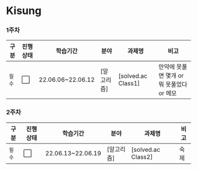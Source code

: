 # Kisung

### 1주차

| 구분   | 진행상태             | 학습기간          | 분야       | 과제명             | 비고                                      |
| ------ | -------------------- | ----------------- | ---------- | ------------------ | ----------------------------------------- |
| `필수` | :white_large_square: | 22.06.06~22.06.12 | [알고리즘] | [solved.ac Class1] | 만약에 못풀면 몇개 or 뭐 못풀었다 or 메모 |

### 2주차

| 구분   | 진행상태             | 학습기간          | 분야       | 과제명             | 비고 |
| ------ | -------------------- | ----------------- | ---------- | ------------------ | ---- |
| `필수` | :white_large_square: | 22.06.13~22.06.19 | [알고리즘] | [solved.ac Class2] | 숙제 |

<!-- |`필수` | :white_check_mark: |8| [SSAFY 기본](SSAFY기본) | [SSAFY GIT 실습](SSAFY기본/SSAFY-GIT-실습) | |
|선택| :white_large_square: || [분야 추가] | [프로젝트 추가] | |
|선택| :white_large_square: || [분야 추가] | [프로젝트 추가] | |
|선택| :white_large_square: || [분야 추가] | [프로젝트 추가] | | -->
